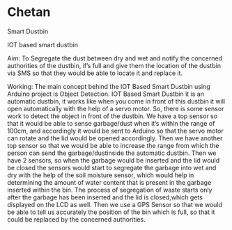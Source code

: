 # Chetan
Smart Dustbin


IOT based smart dustbin

Aim: To Segregate the dust between dry and wet and notify the concerned authorities of the dustbin, if’s full and give them the location of the dustbin via SMS so that they would be able to locate it and replace it.

Working: The main concept behind the IOT Based Smart Dustbin using Arduino project is Object Detection. IOT Based Smart Dustbin it is an automatic dustbin, it works like when you come in front of this dustbin it will open automatically with the help of a servo motor. So, there is some sensor work to detect the object in front of the dustbin. We have a top sensor so that it would be able to sense garbage/dust when it’s within the range of 100cm, and accordingly it would be sent to Arduino so that the servo motor can rotate and the lid would be opened accordingly. Then we have another top sensor so that we would be able to increase the range from which the person can send the garbage/dustinside the automatic dustbin. Then we have 2 sensors, so when the garbage would be inserted and the lid would be closed the sensors would start to segregate the garbage into wet and dry with the help of the soil moisture sensor, which would help in determining the amount of water content that is present in the garbage inserted within the bin. The process of segregation of waste starts only after the garbage has been inserted and the lid is closed,which gets displayed on the LCD as well. Then we use a GPS Sensor so that we would be able to tell us accurately the position of the bin which is full, so that it could be replaced by the concerned authorities.
